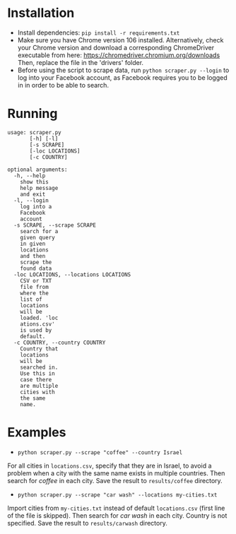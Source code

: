 # Installation
* Install dependencies: `pip install -r requirements.txt`
* Make sure you have Chrome version 106 installed. 
Alternatively, check your Chrome version and download a corresponding ChromeDriver executable from here:
 https://chromedriver.chromium.org/downloads
 Then, replace the file in the 'drivers' folder.
 * Before using the script to scrape data, run `python scraper.py --login` to log into your Facebook account, as Facebook requires you to be logged in in order to be able to search.
 
 # Running

```
usage: scraper.py
       [-h] [-l]
       [-s SCRAPE]
       [-loc LOCATIONS]
       [-c COUNTRY]

optional arguments:
  -h, --help
    show this
    help message
    and exit
  -l, --login
    log into a
    Facebook
    account
  -s SCRAPE, --scrape SCRAPE
    search for a
    given query
    in given
    locations
    and then
    scrape the
    found data
  -loc LOCATIONS, --locations LOCATIONS
    CSV or TXT
    file from
    where the
    list of
    locations
    will be
    loaded. 'loc
    ations.csv'
    is used by
    default.
  -c COUNTRY, --country COUNTRY
    Country that
    locations
    will be
    searched in.
    Use this in
    case there
    are multiple
    cities with
    the same
    name.
```

# Examples

* `python scraper.py --scrape "coffee" --country Israel` 

For all cities in `locations.csv`,
specify that they are in Israel, to avoid a problem when a city with the same name exists in multiple countries. Then search for *coffee* in each city. Save the result to `results/coffee` directory.

* `python scraper.py --scrape "car wash" --locations my-cities.txt` 

Import cities from `my-cities.txt` instead of default `locations.csv` (first line of the file is skipped).
Then search for *car wash* in each city. Country is not specified. Save the result to `results/carwash` directory.


